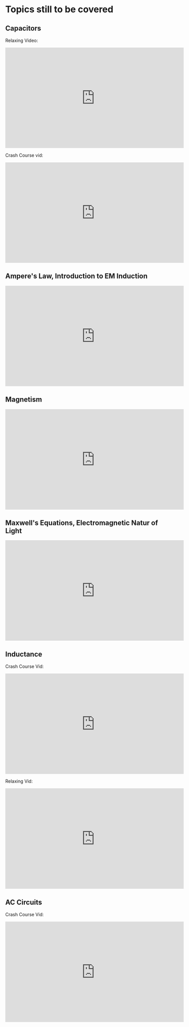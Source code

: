 # Topics still to be covered


## Capacitors

Relaxing Video:

<iframe width="560" height="315" src="https://www.youtube.com/embed/f_MZNsEqyQw" frameborder="0" allow="autoplay; encrypted-media" allowfullscreen></iframe>

Crash Course vid:

<iframe width="560" height="315" src="https://www.youtube.com/embed/vuCJP_5KOlI" frameborder="0" allow="autoplay; encrypted-media" allowfullscreen></iframe>


## Ampere's Law, Introduction to EM Induction

<iframe width="560" height="315" src="https://www.youtube.com/embed/5fqwJyt4Lus" frameborder="0" allow="autoplay; encrypted-media" allowfullscreen></iframe>

## Magnetism

<iframe width="560" height="315" src="https://www.youtube.com/embed/s94suB5uLWw?rel=0" frameborder="0" allow="autoplay; encrypted-media" allowfullscreen></iframe>


## Maxwell's Equations, Electromagnetic Natur of Light

<iframe width="560" height="315" src="https://www.youtube.com/embed/K40lNL3KsJ4?rel=0" frameborder="0" allow="autoplay; encrypted-media" allowfullscreen></iframe>

## Inductance

Crash Course Vid:

<iframe width="560" height="315" src="https://www.youtube.com/embed/pQp6bmJPU_0" frameborder="0" allow="autoplay; encrypted-media" allowfullscreen></iframe>

Relaxing Vid:

<iframe width="560" height="315" src="https://www.youtube.com/embed/ukBFPrXiKWA" frameborder="0" allow="autoplay; encrypted-media" allowfullscreen></iframe>


## AC Circuits

Crash Course Vid:

<iframe width="560" height="315" src="https://www.youtube.com/embed/Jveer7vhjGo" frameborder="0" allow="autoplay; encrypted-media" allowfullscreen></iframe>
